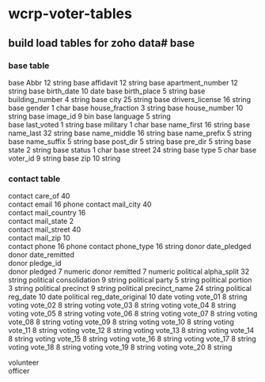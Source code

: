 
# wcrp-voter-tables

## build load tables for zoho data# base

### base table

   base	Abbr	            12	string
   base	affidavit	        12	string
   base	apartment_number	12	string
   base	birth_date      	10	date
   base	birth_place	        5	string
   base	building_number 	4	string
   base	city	            25	string
   base	drivers_license	    16	string
   base	gender	            1	char
   base	house_fraction	    3	string
   base	house_number	    10	string
   base	image_id	         9	bin
   base	language	        5	string  
   base	last_voted	        1	string
   base	military	        1	char
   base	name_first      	16	string
   base	name_last	        32	string
   base	name_middle	        16	string
   base	name_prefix	        5	string
   base	name_suffix	        5	string
   base	post_dir	        5	string
   base	pre_dir	            5	string
   base	state	            2	string
   base	status          	1	char
   base	street	            24	string
   base	type	            5	char
   base	voter_id	        9	string
   base	zip	                10	string

### contact table

   contact	care_of	40	
   contact	email	16	phone
   contact	mail_city	40	
   contact	mail_country	16	
   contact	mail_state	2	
   contact	mail_street	40	
   contact	mail_zip	10	
   contact	phone	16	phone
   contact	phone_type	16	string
   donor	date_pledged		
   donor	date_remitted		
   donor	pledge_id		
   donor	pledged	7	numeric
   donor	remitted	7	numeric
   political	alpha_split	32	string
   political	consolidation	9	string
   political	party	5	string
   political	portion	3	string
   political	precinct	9	string
   political	precinct_name	24	string
   political	reg_date	10	date
   political	reg_date_original	10	date
   voting	vote_01	8	string
   voting	vote_02	8	string
   voting	vote_03	8	string
   voting	vote_04	8	string
   voting	vote_05	8	string
   voting	vote_06	8	string
   voting	vote_07	8	string
   voting	vote_08	8	string
   voting	vote_09	8	string
   voting	vote_10	8	string
   voting	vote_11	8	string
   voting	vote_12	8	string
   voting	vote_13	8	string
   voting	vote_14	8	string
   voting	vote_15	8	string
   voting	vote_16	8	string
   voting	vote_17	8	string
   voting	vote_18	8	string
   voting	vote_19	8	string
   voting	vote_20	8	string
			
   volunteer			
   officer			